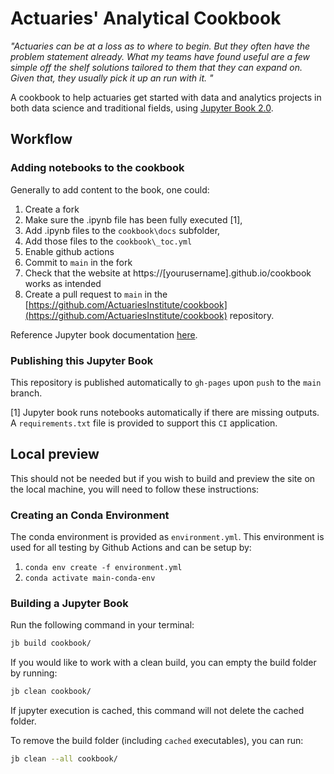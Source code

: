 # Actuaries' Analytical Cookbook

*"Actuaries can be at a loss as to where to begin. But they often have the problem statement already.  What my teams have found useful are a few simple off the shelf solutions tailored to them that they can expand on. Given that, they usually pick it up an run with it. "*

A cookbook to help actuaries get started with data and analytics projects in both data science and traditional fields, using [Jupyter Book 2.0](https://jupyterbook.org/).

## Workflow

### Adding notebooks to the cookbook

Generally to add content to the book, one could:

 1.  Create a fork
 2.  Make sure the .ipynb file has been fully executed [1],
 3.  Add .ipynb files to the ``cookbook\docs`` subfolder,
 4.  Add those files to the ``cookbook\_toc.yml``
 5.  Enable github actions
 6.  Commit to ``main`` in the fork
 7.  Check that the website at https://[yourusername].github.io/cookbook works as intended
 8.  Create a pull request to ``main`` in the [https://github.com/ActuariesInstitute/cookbook](https://github.com/ActuariesInstitute/cookbook) repository.

Reference Jupyter book documentation [here](https://jupyterbook.org/start/create.html).

### Publishing this Jupyter Book

This repository is published automatically to `gh-pages` upon `push` to the `main` branch.

[1] Jupyter book runs notebooks automatically if there are missing outputs. A `requirements.txt` file is provided to support this `CI` application.

## Local preview

This should not be needed but if you wish to build and preview the site on the local machine, you will need to follow these instructions:

### Creating an Conda Environment

The conda environment is provided as `environment.yml`. This environment is used for all testing by Github Actions and can be setup by:

1. `conda env create -f environment.yml`
2. `conda activate main-conda-env`

### Building a Jupyter Book

Run the following command in your terminal:

```bash
jb build cookbook/
```

If you would like to work with a clean build, you can empty the build folder by running:

```bash
jb clean cookbook/
```

If jupyter execution is cached, this command will not delete the cached folder.

To remove the build folder (including `cached` executables), you can run:

```bash
jb clean --all cookbook/
```
